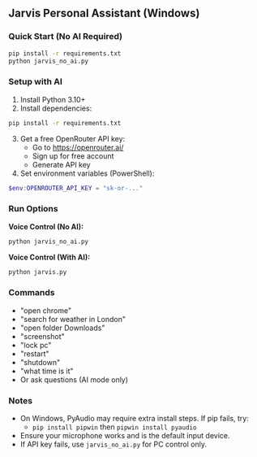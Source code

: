 ## Jarvis Personal Assistant (Windows)

### Quick Start (No AI Required)
```bash
pip install -r requirements.txt
python jarvis_no_ai.py
```

### Setup with AI
1. Install Python 3.10+
2. Install dependencies:
```bash
pip install -r requirements.txt
```
3. Get a free OpenRouter API key:
   - Go to https://openrouter.ai/
   - Sign up for free account
   - Generate API key
4. Set environment variables (PowerShell):
```powershell
$env:OPENROUTER_API_KEY = "sk-or-..."
```

### Run Options

**Voice Control (No AI):**
```bash
python jarvis_no_ai.py
```

**Voice Control (With AI):**
```bash
python jarvis.py
```

### Commands
- "open chrome"
- "search for weather in London"
- "open folder Downloads"
- "screenshot"
- "lock pc"
- "restart"
- "shutdown"
- "what time is it"
- Or ask questions (AI mode only)

### Notes
- On Windows, PyAudio may require extra install steps. If pip fails, try:
  - `pip install pipwin` then `pipwin install pyaudio`
- Ensure your microphone works and is the default input device.
- If API key fails, use `jarvis_no_ai.py` for PC control only.

